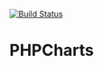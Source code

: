 [![Build Status](https://travis-ci.org/laniger/PHPCharts.svg?branch=master)](https://travis-ci.org/laniger/PHPCharts)

# PHPCharts
